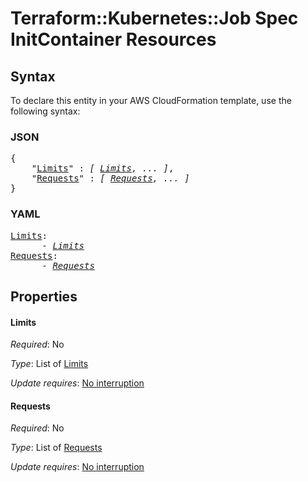 # Terraform::Kubernetes::Job Spec InitContainer Resources

## Syntax

To declare this entity in your AWS CloudFormation template, use the following syntax:

### JSON

<pre>
{
    "<a href="#limits" title="Limits">Limits</a>" : <i>[ <a href="spec-initcontainer-resources-limits.md">Limits</a>, ... ]</i>,
    "<a href="#requests" title="Requests">Requests</a>" : <i>[ <a href="spec-initcontainer-resources-requests.md">Requests</a>, ... ]</i>
}
</pre>

### YAML

<pre>
<a href="#limits" title="Limits">Limits</a>: <i>
      - <a href="spec-initcontainer-resources-limits.md">Limits</a></i>
<a href="#requests" title="Requests">Requests</a>: <i>
      - <a href="spec-initcontainer-resources-requests.md">Requests</a></i>
</pre>

## Properties

#### Limits

_Required_: No

_Type_: List of <a href="spec-initcontainer-resources-limits.md">Limits</a>

_Update requires_: [No interruption](https://docs.aws.amazon.com/AWSCloudFormation/latest/UserGuide/using-cfn-updating-stacks-update-behaviors.html#update-no-interrupt)

#### Requests

_Required_: No

_Type_: List of <a href="spec-initcontainer-resources-requests.md">Requests</a>

_Update requires_: [No interruption](https://docs.aws.amazon.com/AWSCloudFormation/latest/UserGuide/using-cfn-updating-stacks-update-behaviors.html#update-no-interrupt)

